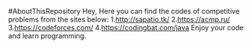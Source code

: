 #AboutThisRepository
Hey,
Here you can find the codes of competitive problems from the sites below:
1.http://sapatio.tk/
2.https://acmp.ru/
3.https://codeforces.com/
4.https://codingbat.com/java
Enjoy your code and learn programming.
